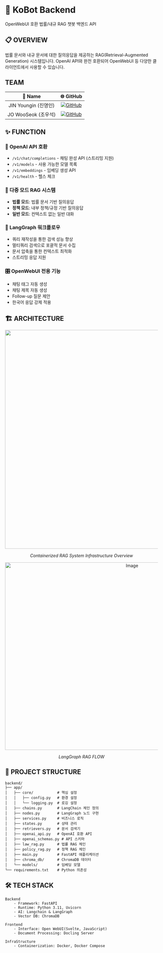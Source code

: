 # 🤖 KoBot Backend

OpenWebUI 호환 법률/내규 RAG 챗봇 백엔드 API

## 📋 OVERVIEW

법률 문서와 내규 문서에 대한 질의응답을 제공하는 RAG(Retrieval-Augmented Generation) 시스템입니다. OpenAI API와 완전 호환되어 OpenWebUI 등 다양한 클라이언트에서 사용할 수 있습니다.

## TEAM
| 👤 Name | 🌐 GitHub |
|:--------:|:--------:|
| JIN Youngin (진영인) | [![GitHub](https://img.shields.io/badge/GitHub-0in11-181717?style=flat&logo=GitHub&logoColor=white)](https://github.com/0in11) |
| JO WooSeok (조우석) | [![GitHub](https://img.shields.io/badge/GitHub-jowoodol-181717?style=flat&logo=GitHub&logoColor=white)](https://github.com/jowoodol) |

## ✨ FUNCTION

### 🎯 **OpenAI API 호환**
- `/v1/chat/completions` - 채팅 완성 API (스트리밍 지원)
- `/v1/models` - 사용 가능한 모델 목록
- `/v1/embeddings` - 임베딩 생성 API
- `/v1/health` - 헬스 체크

### 🧠 **다중 모드 RAG 시스템**
- **법률 모드**: 법률 문서 기반 질의응답
- **정책 모드**: 내부 정책/규정 기반 질의응답  
- **일반 모드**: 컨텍스트 없는 일반 대화

### 🔄 **LangGraph 워크플로우**
- 쿼리 재작성을 통한 검색 성능 향상
- 멀티쿼리 검색으로 포괄적 문서 수집
- 문서 압축을 통한 컨텍스트 최적화
- 스트리밍 응답 지원

### 🎛️ **OpenWebUI 전용 기능**
- 채팅 태그 자동 생성
- 채팅 제목 자동 생성
- Follow-up 질문 제안
- 한국어 응답 강제 적용

## 🏗️ ARCHITECTURE

<div align="center">
    <img width="1279" height="721" alt="Image" src="https://github.com/user-attachments/assets/db48ab05-6590-4b8a-b82c-5341abc84ff1" />
    <p><i>Containerized RAG System Infrastructure Overview</i></p>
</div>

<div align="center">
    <img width="821" height="618" alt="Image" src="https://github.com/user-attachments/assets/da6f1402-d9ca-43a1-9cd7-5147e8266025" />
    <p><i>LangGraph RAG FLOW</i></p>
</div>

## 📁 PROJECT STRUCTURE

```
backend/
├── app/
│   ├── core/           # 핵심 설정
│   │   ├── config.py   # 환경 설정
│   │   └── logging.py  # 로깅 설정
│   ├── chains.py       # LangChain 체인 정의
│   ├── nodes.py        # LangGraph 노드 구현
│   ├── services.py     # 비즈니스 로직
│   ├── states.py       # 상태 관리
│   ├── retrievers.py   # 문서 검색기
│   ├── openai_api.py   # OpenAI 호환 API
│   ├── openai_schemas.py # API 스키마
│   ├── law_rag.py      # 법률 RAG 체인
│   ├── policy_rag.py   # 정책 RAG 체인
│   ├── main.py         # FastAPI 애플리케이션
│   ├── chroma_db/      # ChromaDB 데이터
│   └── models/         # 임베딩 모델
└── requirements.txt    # Python 의존성
```

## 🛠️ TECH STACK
```
Backend
    - Framework: FastAPI
    - Runtime: Python 3.11, Uvicorn
    - AI: Langchain & LangGraph
    - Vector DB: ChromaDB

Frontend
    - Interface: Open WebUI(Svelte, JavaScript)
    - Document Processing: Docling Server

InfraStructure
    - Containerization: Docker, Docker Compose
```
